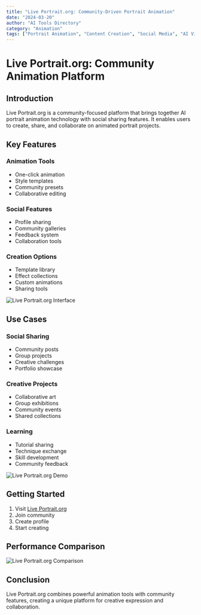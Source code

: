 ```yaml
---
title: "Live Portrait.org: Community-Driven Portrait Animation"
date: "2024-03-20"
author: "AI Tools Directory"
category: "Animation"
tags: ["Portrait Animation", "Content Creation", "Social Media", "AI Video"]
---
```


# Live Portrait.org: Community Animation Platform

## Introduction

Live Portrait.org is a community-focused platform that brings together AI portrait animation technology with social sharing features. It enables users to create, share, and collaborate on animated portrait projects.

## Key Features

### Animation Tools
- One-click animation
- Style templates
- Community presets
- Collaborative editing

### Social Features
- Profile sharing
- Community galleries
- Feedback system
- Collaboration tools

### Creation Options
- Template library
- Effect collections
- Custom animations
- Sharing tools

![Live Portrait.org Interface](/imgs/live-portrait-org/interface.jpg)

## Use Cases

### Social Sharing
- Community posts
- Group projects
- Creative challenges
- Portfolio showcase

### Creative Projects
- Collaborative art
- Group exhibitions
- Community events
- Shared collections

### Learning
- Tutorial sharing
- Technique exchange
- Skill development
- Community feedback

![Live Portrait.org Demo](/imgs/live-portrait-org/demo.jpg)

## Getting Started

1. Visit [Live Portrait.org](https://live-portrait.org)
2. Join community
3. Create profile
4. Start creating

## Performance Comparison

![Live Portrait.org Comparison](/imgs/live-portrait-org/comparison.jpg)

## Conclusion

Live Portrait.org combines powerful animation tools with community features, creating a unique platform for creative expression and collaboration. 